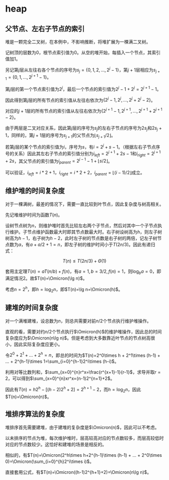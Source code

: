 # heap

## 父节点、左右子节点的索引

堆是一颗完全二叉树，在本例中，不影响推断，将堆扩展为一棵满二叉树。

记树顶的层数为$0$，根节点索引值为$0$。从空的堆开始，每插入一个节点，其索引值加1。

另记第$j$层从左往右各个节点的序号为$s_j=\{0,1,2,...,2^{j}-1\}$，第$j+1$层相应为$s_{j+1}=\{0,1,...,2^{j+1}-1\}$。

第${j}$层的第一个节点索引值为$2^{j}$，最后一个节点的索引值为$2^{j} - 1 + 2^j=2^{j+1}-1$。

因此得到第$j$层的所有节点的索引值从左往右依次为$\{2^{j}-1, 2^{j}, ..., 2^{j} + 2^{j} - 2\}$。

对应的$j+1$层的所有节点的索引值从左往右依次为$\{2^{j+1}-1, 2^{j+1},...,2^{j+1}+2^{j+1}-2\}$。

由于两层是二叉对应关系，因此第$j$层的序号为$s_j$的左右子节点的序号为$2s_j$和$2s_j+1$，同样的，第$j+1$层的序号为$s_{j+1}$的父节点为$\lfloor s_{j+1}/2 \rfloor$。

若第$j$层的某个节点的索引值为$i$，序号为$s$，有$i=2^j + s - 1$。（根据左右子节点序号的关系）因此其左右子节点的索引值分别为$i_{left}=2^{j+1}+2s-1$和$i_{right}=2^{j+1}+2s$，其父节点的索引值为$i_{parent} = 2^{j-1} -1+ \lfloor s/2 \rfloor$。

可以验证，$i_{left}=i*2+1$，$i_{right}=i*2+2$，$i_{parent} = \lfloor (i-1)/2 \rfloor$成立。

## 维护堆的时间复杂度

对于一棵满树，最差的情况下，需要一直比较到叶节点，因此复杂度与树高相关。

先记堆维护时间为函数$T(n)$。

设树节点树为$n$，则维护堆时首先比较左右两个子节点，然后对其中一个子节点执行维护。子节点维护函数最大时即其节点数最大时。右子树设树高为$h$，则左子树树高为$h-1$，右子树为$h-2$，此时左子树的节点数是右子树的两倍，记左子树节点数为$a$，有$a+a/2+1=n$，即左子树的维护时间小于$T(2n/3)$。因此有递归式：

$$
T(n)\le T(2n/3)+\Theta(1)
$$

套用主定理$T(n)=aT(n/b)+f(n)$，有$a=1,b=3/2,f(n)=1$，则$\log_b a=0$，即满足情况2。故$T(n)=\Omicron(\lg n)$。

考虑$n=2^h$，即$h=\log_2 n$，即$T(n)=\lg n=\Omicron(h)$。

## 建堆的时间复杂度

对一个满堆建堆，设总数为$n$，则总共需要对前$n/2$个节点执行维护堆操作。

直观的看，需要对约$n/2$个节点执行$\Omicron(h)$的维护堆操作，因此总的时间复杂度应为$\Omicron(n\lg n)$。但是考虑到大多数靠近叶节点的节点树高很小，因此实际复杂度应更小。

令$2^0 + 2^1 + ... + 2^h = n$，即总的时间为$T(n)=2^0\times h + 2^1\times (h-1) + ... + 2^{h-1}\times 1=\sum_{i=0}^{h-1}2^i\times (h-i)$。

利用对等比数列和，$\sum_{x=0}^{n}r^x=\frac{r^{x+1}-1}{r-1}$，求导并取$r=2$，可以得到$\sum_{x=0}^{n}xr^x=(n-1)2^{n+1}+2$。

因此有$T(n)=h2^h-[(h-2)2^h+2]=2^{h+1}-2$，而$h=\log_2n$，因此$T(n)=\Omicron(n)$。

## 堆排序算法的复杂度

堆排序首先需要建堆，由于建堆的复杂度是$\Omicron(n)$，因此可以不考虑。

以未排序的节点为堆，每次维护堆时，层高较高对应的节点数较多，而层高较低时对应的节点数较少。这恰好和建堆的场景是相反的。

相似的，有$T(n)=\Omicron(2^h\times h+2^{h-1}\times (h-1) + ... + 2^0\times 0)=\Omicron(\sum_{i=0}^{h}2^i\times i)$。

直接套用公式，有$T(n)=\Omicron((h-1)2^{h+1}+2)=\Omicron(n\lg n)$。